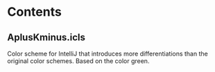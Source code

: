 # Contents

## AplusKminus.icls
Color scheme for IntelliJ that introduces more differentiations than the original color schemes.
Based on the color green. 
